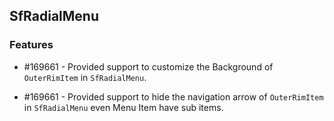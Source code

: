 ## SfRadialMenu

### Features

* \#169661 - Provided support to customize the Background of `OuterRimItem` in `SfRadialMenu`.

* \#169661 - Provided support to hide the navigation arrow of `OuterRimItem` in `SfRadialMenu` even Menu Item have sub items.
